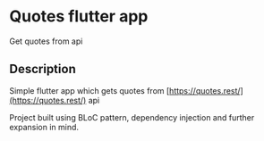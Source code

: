 # Quotes flutter app

Get quotes from api

## Description

Simple flutter app which gets quotes from [https://quotes.rest/](https://quotes.rest/) api

Project built using BLoC pattern, dependency injection and further expansion in mind.



